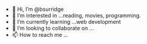 - 👋 Hi, I’m @bsurridge
- 👀 I’m interested in ...reading, movies, programming.
- 🌱 I’m currently learning ...web development
- 💞️ I’m looking to collaborate on ...
- 📫 How to reach me ...

<!---
bsurridge/bsurridge is a ✨ special ✨ repository because its `README.md` (this file) appears on your GitHub profile.
You can click the Preview link to take a look at your changes.
--->
